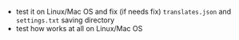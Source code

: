 - test it on Linux/Mac OS and fix (if needs fix) <code>translates.json</code> and <code>settings.txt</code> saving directory
- test how works at all on Linux/Mac OS 